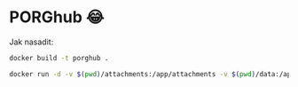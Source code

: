 # PORGhub 😂

Jak nasadit:

```bash
docker build -t porghub .

docker run -d -v $(pwd)/attachments:/app/attachments -v $(pwd)/data:/app/data -p $PORT:80 --name porghub porghub
```